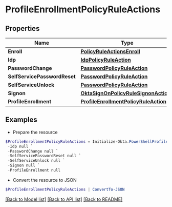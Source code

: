 # ProfileEnrollmentPolicyRuleActions
## Properties

Name | Type | Description | Notes
------------ | ------------- | ------------- | -------------
**Enroll** | [**PolicyRuleActionsEnroll**](PolicyRuleActionsEnroll.md) |  | [optional] 
**Idp** | [**IdpPolicyRuleAction**](IdpPolicyRuleAction.md) |  | [optional] 
**PasswordChange** | [**PasswordPolicyRuleAction**](PasswordPolicyRuleAction.md) |  | [optional] 
**SelfServicePasswordReset** | [**PasswordPolicyRuleAction**](PasswordPolicyRuleAction.md) |  | [optional] 
**SelfServiceUnlock** | [**PasswordPolicyRuleAction**](PasswordPolicyRuleAction.md) |  | [optional] 
**Signon** | [**OktaSignOnPolicyRuleSignonActions**](OktaSignOnPolicyRuleSignonActions.md) |  | [optional] 
**ProfileEnrollment** | [**ProfileEnrollmentPolicyRuleAction**](ProfileEnrollmentPolicyRuleAction.md) |  | [optional] 

## Examples

- Prepare the resource
```powershell
$ProfileEnrollmentPolicyRuleActions = Initialize-Okta.PowerShellProfileEnrollmentPolicyRuleActions  -Enroll null `
 -Idp null `
 -PasswordChange null `
 -SelfServicePasswordReset null `
 -SelfServiceUnlock null `
 -Signon null `
 -ProfileEnrollment null
```

- Convert the resource to JSON
```powershell
$ProfileEnrollmentPolicyRuleActions | ConvertTo-JSON
```

[[Back to Model list]](../README.md#documentation-for-models) [[Back to API list]](../README.md#documentation-for-api-endpoints) [[Back to README]](../README.md)

